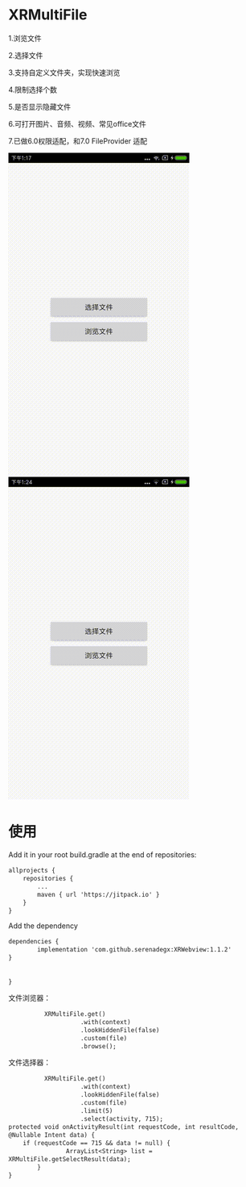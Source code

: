 # XRMultiFile

1.浏览文件

2.选择文件

3.支持自定义文件夹，实现快速浏览

4.限制选择个数

5.是否显示隐藏文件

6.可打开图片、音频、视频、常见office文件

7.已做6.0权限适配，和7.0 FileProvider 适配

![image](https://github.com/serenadegx/XRMultiFile/blob/master/1558675141407.gif)
![image](https://github.com/serenadegx/XRMultiFile/blob/master/1558675580829.gif)


# 使用

Add it in your root build.gradle at the end of repositories:

	allprojects {
		repositories {
			...
			maven { url 'https://jitpack.io' }
		}
	}
    
Add the dependency

	dependencies {
	        implementation 'com.github.serenadegx:XRWebview:1.1.2'
	}


	}
  
  文件浏览器：
  
              XRMultiFile.get()
                        .with(context)
                        .lookHiddenFile(false)
                        .custom(file)
                        .browse();
                        
   文件选择器：
   
              XRMultiFile.get()
                        .with(context)
                        .lookHiddenFile(false)
                        .custom(file)
                        .limit(5)
                        .select(activity, 715);
	protected void onActivityResult(int requestCode, int resultCode, @Nullable Intent data) {
		if (requestCode == 715 && data != null) {
            		ArrayList<String> list = XRMultiFile.getSelectResult(data);
        	}
	}
